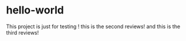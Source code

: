 # hello-world
This project is just for testing !
this is the second reviews!
and this is the third reviews!
